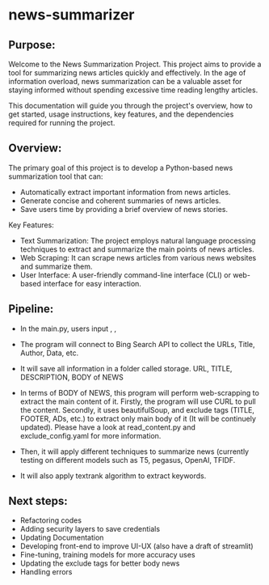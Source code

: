 # news-summarizer

## Purpose: 

Welcome to the News Summarization Project. This project aims to provide a tool for summarizing news articles quickly and effectively. In the age of information overload, news summarization can be a valuable asset for staying informed without spending excessive time reading lengthy articles.

This documentation will guide you through the project's overview, how to get started, usage instructions, key features, and the dependencies required for running the project.

## Overview:

The primary goal of this project is to develop a Python-based news summarization tool that can:

- Automatically extract important information from news articles.
- Generate concise and coherent summaries of news articles.
- Save users time by providing a brief overview of news stories.

Key Features:

- Text Summarization: The project employs natural language processing techniques to extract and summarize the main points of news articles.
- Web Scraping: It can scrape news articles from various news websites and summarize them.
- User Interface: A user-friendly command-line interface (CLI) or web-based interface for easy interaction.

## Pipeline:

- In the main.py, users input <topic>, <number of articles to generate>, <number of keywords>

- The program will connect to Bing Search API to collect the URLs, Title, Author, Data, etc.

- It will save all information in a folder called storage. URL, TITLE, DESCRIPTION, BODY of NEWS

- In terms of BODY of NEWS, this program will perform web-scrapping to extract the main content of it. Firstly, the program will use CURL to pull the content. Secondly, it uses beautifulSoup, and exclude tags (TITLE, FOOTER, ADs, etc.) to extract only main body of it (It will be continuely updated). Please have a look at read_content.py and exclude_config.yaml for more information.

- Then, it will apply different techniques to summarize news (currently testing on different models such as T5, pegasus, OpenAI, TFIDF.

- It will also apply textrank algorithm to extract keywords.

## Next steps:

- Refactoring codes
- Adding security layers to save credentials
- Updating Documentation
- Developing front-end to improve UI-UX (also have a draft of streamlit)
- Fine-tuning, training models for more accuracy uses
- Updating the exclude tags for better body news
- Handling errors

